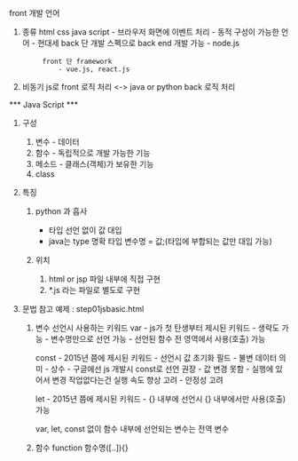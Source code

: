 front 개발 언어

1. 종류
	html
	css
	java script
		- 브라우저 화면에 이벤트 처리
		- 동적 구성이 가능한 언어
		- 현대세
			back 단 개발 스펙으로 back end 개발 가능
				- node.js
				
			front 단 framework
				- vue.js, react.js
				
2. 비동기
	js로 front 로직 처리 <-> java or python back 로직 처리	
	
	
	
*** Java Script ***

1. 구성
	1. 변수 - 데이터
	2. 함수 - 독립적으로 개발 가능한 기능
	3. 메소드	- 클래스(객체)가 보유한 기능
	4. class 
	
2. 특징
	1. python 과 흡사
		- 타입 선언 없이 값 대입
		- java는 type 명확
			타입 변수명 = 값;(타입에 부합되는 값만 대입 가능)
			
	2. 위치
		1. html or jsp 파일 내부에 직접 구현
			<script></script>
		2. *.js 라는 파일로 별도로 구현
			<script src="위치와파일명"></script>
	
3. 문법
	참고 예제 : step01jsbasic.html
	1. 변수 선언시 사용하는 키워드
		var
			- js가 첫 탄생부터 제시된 키워드
			- 생략도 가능
				- 변수명만으로 선언 가능
			- 선언된 함수 전 영역에서 사용(호출) 가능
			
		const 
			- 2015년 쯤에 제시된 키워드
			- 선언시 값 초기화 필드
			- 불변 데이터 의미
			- 상수
			- 구글에선 js 개발시 const로 선언 권장
				- 값 변경 못함
				- 실행에 있어서 변경 작업없다는건 실행 속도 향상 고려
				- 안정성 고려
	
		let
			- 2015년 쯤에 제시된 키워드
			- {} 내부에 선언시 {} 내부에서만 사용(호출) 가능

		var, let, const 없이 함수 내부에 선언되는 변수는 전역 변수
		
	2. 함수
		function 함수명([..]){}